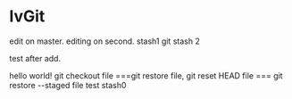 # lvGit
edit on master.
editing on second.
stash1
git stash 2

test after add.

hello world!
git checkout file ===git restore file, git reset HEAD file === git restore --staged file
test stash0
